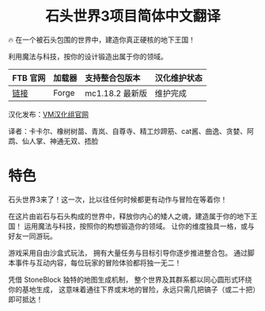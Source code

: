 <div align="center"> 
   <h1>石头世界3项目简体中文翻译</h1>
</div>

🔥 在一个被石头包围的世界中，建造你真正硬核的地下王国！

利用魔法与科技，按你的设计锻造出属于你的领域。

| FTB 官网                                                             | 加载器 | 支持整合包版本  | 汉化维护状态 |
| :------------------------------------------------------------------- | :----- | :-------------- | :----------- |
| [链接](https://www.feed-the-beast.com/modpacks/100-ftb-stoneblock-3) | Forge  | mc1.18.2 最新版 | 维护完成     |

汉化发布：[VM汉化组官网](https://vmct-cn.top/modpacks/prominence2)

译者：卡卡尔、橡树树苗、青岚、自尊寺、精工炒蹄筋、cat酱、曲逸、贪婪、阿鹉、仙人掌、神通无双、捂脸

# 特色

石头世界3来了！这一次，比以往任何时候都更有动作与冒险在等着你！

在这片由岩石与石头构成的世界中，释放你内心的矮人之魂，建造属于你的地下王国！
运用魔法与科技，按照你的构想锻造你的领域。
让你的维度独具一格，或与好友一同游玩。

游戏采用自由沙盒式玩法，
拥有大量任务与目标引导你逐步推进整合包。
通过脚本事件与互动内容，每位玩家的冒险体验都将独一无二！

凭借 StoneBlock 独特的地图生成机制，
整个世界及其群系都以同心圆形式环绕你的基地生成，
这意味着通往下界或末地的冒险，永远只需几把镐子（或二十把）即可抵达！
